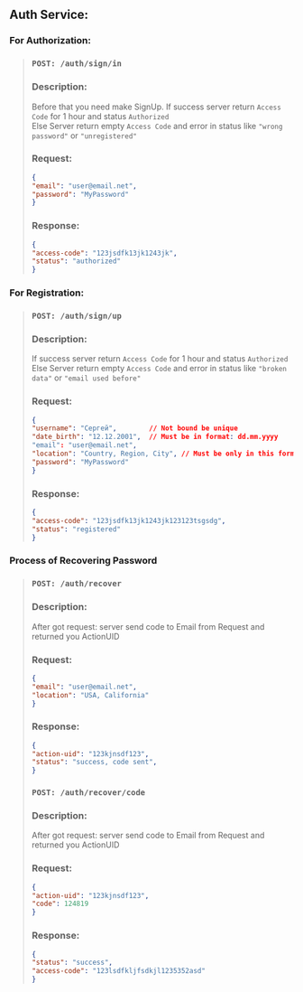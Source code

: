 ## Auth Service:
### For Authorization:
>### ```POST: /auth/sign/in```
> ### Description:
> Before that you need make SignUp. 
> If success server return ```Access Code```
> for 1 hour and status ```Authorized``` \
> Else Server return empty ```Access Code``` and error in status like ```"wrong password"``` or ```"unregistered"```
> 
> ### Request:
> ```json lines
> {
> "email": "user@email.net",
> "password": "MyPassword"
> }
> ```
> ### Response:
> ```json lines
> {
> "access-code": "123jsdfk13jk1243jk",
> "status": "authorized"
> }
> ```

### For Registration:
>### ```POST: /auth/sign/up```
> ### Description:
> If success server return ```Access Code```
> for 1 hour and status ```Authorized``` \
> Else Server return empty ```Access Code``` and error in status like ```"broken data"``` or ```"email used before"```
> 
> ### Request:
> ```json lines
> {
> "username": "Сергей",        // Not bound be unique
> "date_birth": "12.12.2001",  // Must be in format: dd.mm.yyyy
> "email": "user@email.net",
> "location": "Country, Region, City", // Must be only in this format, else skip all that after unknown
> "password": "MyPassword"
> }
> ```
> ### Response:
> ```json lines
> {
> "access-code": "123jsdfk13jk1243jk123123tsgsdg",
> "status": "registered"
> }
> ```
### Process of Recovering Password
> ### ```POST: /auth/recover```
> ### Description:
> After got request: server send code to Email from Request and returned you ActionUID
> ### Request:
> ```json lines
> {
> "email": "user@email.net",
> "location": "USA, California"
> }
>```
> ### Response:
> ```json lines
> {
> "action-uid": "123kjnsdf123",
> "status": "success, code sent",
> }
>```
> ### ```POST: /auth/recover/code```
> ### Description:
> After got request: server send code to Email from Request and returned you ActionUID
> ### Request:
> ```json lines
> {
> "action-uid": "123kjnsdf123",
> "code": 124819
> }
>```
> ### Response:
> ```json lines
> {
> "status": "success",
> "access-code": "123lsdfkljfsdkjl1235352asd"
> }
>```